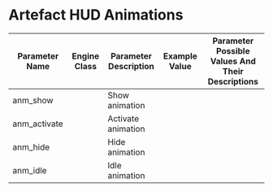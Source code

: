 # Artefact HUD Animations

| Parameter Name | Engine Class | Parameter Description | Example Value | Parameter Possible Values And Their Descriptions |
|---|---|---|---|---|
| anm_show |  | Show animation |  |  |
| anm_activate |  | Activate animation |  |  |
| anm_hide |  | Hide animation |  |  |
| anm_idle |  | Idle animation |  |  |
